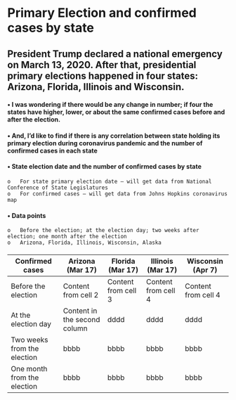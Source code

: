 
# Primary Election and confirmed cases by state 

## President Trump declared a national emergency on March 13, 2020. After that, presidential primary elections happened in four states: Arizona, Florida, Illinois and Wisconsin. 

#### •	I was wondering if there would be any change in number; if four the states have higher, lower, or about the same confirmed cases before and after the election.
#### •	And, I’d like to find if there is any correlation between state holding its primary election during coronavirus pandemic and the number of confirmed cases in each state
#### •	State election date and the number of confirmed cases by state
    o	For state primary election date – will get data from National Conference of State Legislatures  
    o	For confirmed cases – will get data from Johns Hopkins coronavirus map 
#### •	Data points 
    o	Before the election; at the election day; two weeks after election; one month after the election 
    o	Arizona, Florida, Illinois, Wisconsin, Alaska
####
Confirmed cases | Arizona (Mar 17) | Florida (Mar 17) | Illinois (Mar 17) | Wisconsin (Apr 7)
------------ | ------------- | -------------| ------------- | ------------- 
Before the election | Content from cell 2 | Content from cell 3 | Content from cell 4 | Content from cell 4
At the election day | Content in the second column | dddd | dddd | dddd
Two weeks from the election | bbbb | bbbb | bbbb | bbbb | bbbb | bbbb
One month from the election | bbbb | bbbb | bbbb | bbbb | bbbb | bbbb

